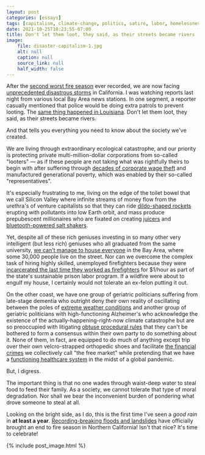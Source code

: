 ```yaml
---
layout: post
categories: [essays]
tags: [capitalism, climate-change, politics, satire, labor, homelessness]
date: 2021-10-25T10:23:55-07:00
title: Don't let them loot, they said, as their streets became rivers
image:
    file: disaster-capitalism-1.jpg
    alt: null
    caption: null
    source_link: null
    half_width: false
---
```


After the [second worst fire season](https://www.sfchronicle.com/california-wildfires/article/Is-this-fire-season-shaping-up-to-be-16368200.php) ever recorded, we are now facing [unprecedented disastrous storms](https://www.nytimes.com/2021/10/24/us/bomb-cyclone-california-atmospheric-river.html) in California. I was watching reports last night from various local Bay Area news stations. In one segment, a reporter casually mentioned that police would be doing extra patrols to prevent looting. The [same thing happened in Louisiana](https://www.motherjones.com/crime-justice/2021/08/hurricane-ida-criminalization-katrina-floodlines-patrols-police/). Don't let them loot, they said, as their streets became rivers.

<!--excerpt-->

And that tells you everything you need to know about the society we've created.

We are living through extraordinary ecological catastrophe, and our priority is protecting private multi-million-dollar corporations from so-called "looters" &mdash; as if these people are not taking what was rightfully theirs to begin with after suffering through [decades of corporate wage theft](https://livingwage.mit.edu/articles/85-15-an-hour-isn-t-enough-u-s-workers-need-a-living-wage) and manufactured generational poverty, which was enabled by their so-called "representatives".

It's especially frustrating to me, living on the edge of the toilet bowel that we call Silicon Valley where infinite streams of money flow from the urethra's of venture capitalists so that they can ride [dildo-shaped rockets](https://nypost.com/2021/06/09/jeff-bezos-teased-over-phallic-shaped-rocket-blue-origin/) erupting with pollutants into low Earth orbit, and mass produce prepubescent millionaires who are fixated on creating [juicers](https://techcrunch.com/2017/09/01/rip-juicero-the-400-venture-backed-juice-machine/) and [bluetooth-powered salt shakers](https://lifehacker.com/is-this-bluetooth-salt-shaker-the-juicero-of-seasoning-1795131493).

Yet, despite all of these rich geniuses investing in so many other very intelligent (but less rich) geniuses who all graduated from the same university, [we can't manage to house everyone](http://www.bayareaeconomy.org/files/pdf/Homelessness_Report_2019_web.pdf) in the Bay Area, where some 30,000 people live on the street. Nor can we overcome the complex task of hiring highly skilled, unemployed firefighters because they were [incarcerated the last time they worked as firefighters](https://www.vice.com/amp/en/article/v7gaz8/california-relies-on-incarcerated-women-to-fight-wildfires-then-it-abandons-them) for $1/hour as part of the state's sustainable prison labor program. If a wildfire were about to engulf my house, I certainly would not tolerate an ex-felon putting it out.

On the other coast, we have one group of geriatric politicians suffering from late-stage dementia who outright deny their own reality of oscillating between the poles of [extreme weather conditions](https://nypost.com/2021/09/01/nyc-streets-subway-stations-overrun-by-flash-floods/) and another group of geriatric politicians with high-functioning Alzheimer's who acknowledge the existence of the actually-happening-right-now climate catastrophe but are so preoccupied with litigating [obtuse procedural rules](https://www.independent.co.uk/news/world/americas/us-politics/ilhan-omar-fillibuster-mcconnell-backbone-b1843366.html) that they can't be bothered to form a consensus within their own party to do something about it. None of them, in fact, are equipped to do much of anything except trip over their own velcro-strapped orthopedic shoes and facilitate [the financial crimes](https://www.cnbc.com/2021/10/18/the-wealthiest-10percent-of-americans-own-a-record-89percent-of-all-us-stocks.html) we collectively call "the free market" while pretending that we have a [functioning healthcare system](https://www.nytimes.com/2021/07/20/upshot/medical-debt-americans-medicaid.html) in the midst of a global pandemic.

But, I digress.

The important thing is that no one wades through waist-deep water to steal food to feed their family. As a society, we cannot tolerate that type of moral degradation. Nor shall we bear the inconvenient burden of pondering what drove someone to steal at all.

Looking on the bright side, as I do, this is the first time I've seen a _good rain_ in **at least a year**. [Recording-breaking floods and landslides](https://www.youtube.com/watch?v=tw0ygzrHmf4) have officially brought an end to fire season in Northern California! Isn't that nice? It's time to celebrate!

{% include post_image.html %}
